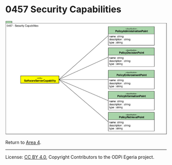 <!-- SPDX-License-Identifier: CC-BY-4.0 -->
<!-- Copyright Contributors to the ODPi Egeria project. -->

# 0457 Security Capabilities

![UML](0457-Security-Capabilities.png)


Return to [Area 4](Area-4-models.md).

----
License: [CC BY 4.0](https://creativecommons.org/licenses/by/4.0/),
Copyright Contributors to the ODPi Egeria project.